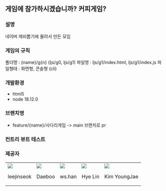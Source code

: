 ## 게임에 참가하시겠습니까? 커피게임?
### 설명
네이버 제비뽑기에 물려서 만든 모임

### 게임의 규칙
폴더명 : {name}/g{n} (ljs/g0, ljs/g1)
파일명 : ljs/g1/index.html, ljs/g1/index.js
파일형태 : 화면형, 콘솔형 (cli)

### 개발환경
- html5
- node 18.12.0

### 브랜치명
- feature/{name}/사다리게임 -> main 브랜치로 pr

### 컨트리 뷰트 테스트
[contributors-url]: https://github.com/leejinseok/buff-coffee-game/graphs/contributors

### 제공자
<table>
  <tr>
    <td>
      <div>
        <img src="https://avatars.githubusercontent.com/u/7136340?s=60&v=4" />
      </div>
      <p>
        leejinseok
      </p>
    </td>
   <td>
      <div>
        <img src="https://avatars.githubusercontent.com/u/31311554?s=64&v=4" />
      </div>
      <p>
        Daeboo
      </p>
    </td>
    <td>
      <div>
        <img src="https://avatars.githubusercontent.com/u/66585319?s=60&v=4" />
      </div>
      <p>
        ws.han
      </p>
    </td>
    <td>
      <div>
        <img src="https://avatars.githubusercontent.com/u/90893364?s=64&v=4" />
      </div>
      <p>
        Hye Lin
      </p>
    </td>
    <td>
      <div>
        <img src="https://avatars.githubusercontent.com/u/75660658?s=64&v=4" />
      </div>
      <p>
        Kim YoungJae
      </p>
    </td>
  <tr>
</table>
